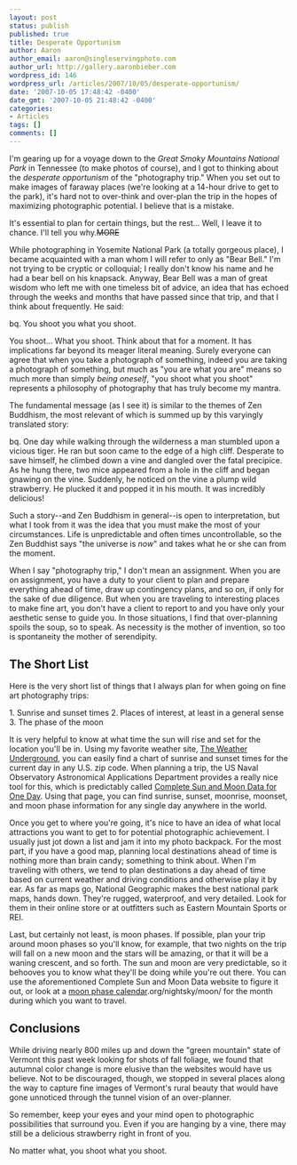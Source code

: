 ```yaml
---
layout: post
status: publish
published: true
title: Desperate Opportunism
author: Aaron
author_email: aaron@singleservingphoto.com
author_url: http://gallery.aaronbieber.com
wordpress_id: 146
wordpress_url: /articles/2007/10/05/desperate-opportunism/
date: '2007-10-05 17:48:42 -0400'
date_gmt: '2007-10-05 21:48:42 -0400'
categories:
- Articles
tags: []
comments: []
---
```

I'm gearing up for a voyage down to the _Great Smoky Mountains National
Park_ in Tennessee (to make photos of course), and I got to thinking
about the _desperate opportunism_ of the "photography trip." When you
set out to make images of faraway places (we're looking at a 14-hour
drive to get to the park), it's hard not to over-think and over-plan the
trip in the hopes of maximizing photographic potential. I believe that
is a mistake.

It's essential to plan for certain things, but the rest... Well, I leave
it to chance. I'll tell you why.~~MORE~~

While photographing in Yosemite National Park (a totally gorgeous
place), I became acquainted with a man whom I will refer to only as
"Bear Bell." I'm not trying to be cryptic or colloquial; I really don't
know his name and he had a bear bell on his knapsack. Anyway, Bear Bell
was a man of great wisdom who left me with one timeless bit of advice,
an idea that has echoed through the weeks and months that have passed
since that trip, and that I think about frequently. He said:

bq. You shoot you what you shoot.

You shoot... What you shoot. Think about that for a moment. It has
implications far beyond its meager literal meaning. Surely everyone can
agree that when you take a photograph of something, indeed you are
taking a photograph of something, but much as "you are what you are"
means so much more than simply _being oneself_, "you shoot what you
shoot" represents a philosophy of photography that has truly become my
mantra.

The fundamental message (as I see it) is similar to the themes of Zen
Buddhism, the most relevant of which is summed up by this varyingly
translated story:

bq. One day while walking through the wilderness a man stumbled upon a
vicious tiger. He ran but soon came to the edge of a high cliff.
Desperate to save himself, he climbed down a vine and dangled over the
fatal precipice. As he hung there, two mice appeared from a hole in the
cliff and began gnawing on the vine. Suddenly, he noticed on the vine a
plump wild strawberry. He plucked it and popped it in his mouth. It was
incredibly delicious!

Such a story--and Zen Buddhism in general--is open to interpretation,
but what I took from it was the idea that you must make the most of your
circumstances. Life is unpredictable and often times uncontrollable, so
the Zen Buddhist says "the universe is _now_" and takes what he or she
can from the moment.

When I say "photography trip," I don't mean an assignment. When you are
on assignment, you have a duty to your client to plan and prepare
everything ahead of time, draw up contingency plans, and so on, if only
for the sake of due diligence. But when you are traveling to interesting
places to make fine art, you don't have a client to report to and you
have only your aesthetic sense to guide you. In those situations, I find
that over-planning spoils the soup, so to speak. As necessity is the
mother of invention, so too is spontaneity the mother of serendipity.

## The Short List

Here is the very short list of things that I always plan for when going
on fine art photography trips:

1\. Sunrise and sunset times
 2. Places of interest, at least in a general sense
 3. The phase of the moon

It is very helpful to know at what time the sun will rise and set for
the location you'll be in. Using my favorite weather site, [The Weather
Underground](http://www.weatherunderground.com), you can easily find a
chart of sunrise and sunset times for the current day in any U.S. zip
code. When planning a trip, the US Naval Observatory Astronomical
Applications Department provides a really nice tool for this, which is
predictably called [Complete Sun and Moon Data for One
Day](http://aa.usno.navy.mil/data/docs/RS_OneDay.php). Using that page,
you can find sunrise, sunset, moonrise, moonset, and moon phase
information for any single day anywhere in the world.

Once you get to where you're going, it's nice to have an idea of what
local attractions you want to get to for potential photographic
achievement. I usually just jot down a list and jam it into my photo
backpack. For the most part, if you have a good map, planning local
destinations ahead of time is nothing more than brain candy; something
to think about. When I'm traveling with others, we tend to plan
destinations a day ahead of time based on current weather and driving
conditions and otherwise play it by ear. As far as maps go, National
Geographic makes the best national park maps, hands down. They're
rugged, waterproof, and very detailed. Look for them in their online
store or at outfitters such as Eastern Mountain Sports or REI.

Last, but certainly not least, is moon phases. If possible, plan your
trip around moon phases so you'll know, for example, that two nights on
the trip will fall on a new moon and the stars will be amazing, or that
it will be a waning crescent, and so forth. The sun and moon are very
predictable, so it behooves you to know what they'll be doing while
you're out there. You can use the aforementioned Complete Sun and Moon
Data website to figure it out, or look at a [moon phase
calendar](http://stardate).org/nightsky/moon/ for the month during which
you want to travel.

## Conclusions

While driving nearly 800 miles up and down the "green mountain" state of
Vermont this past week looking for shots of fall foliage, we found that
autumnal color change is more elusive than the websites would have us
believe. Not to be discouraged, though, we stopped in several places
along the way to capture fine images of Vermont's rural beauty that
would have gone unnoticed through the tunnel vision of an over-planner.

So remember, keep your eyes and your mind open to photographic
possibilities that surround you. Even if you are hanging by a vine,
there may still be a delicious strawberry right in front of you.

No matter what, you shoot what you shoot.
